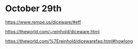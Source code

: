# October 29th

https://www.rempe.us/diceware/#eff

https://theworld.com/~reinhold/diceware.html

https://theworld.com/%7Ereinhold/dicewarefaq.html#howlong


